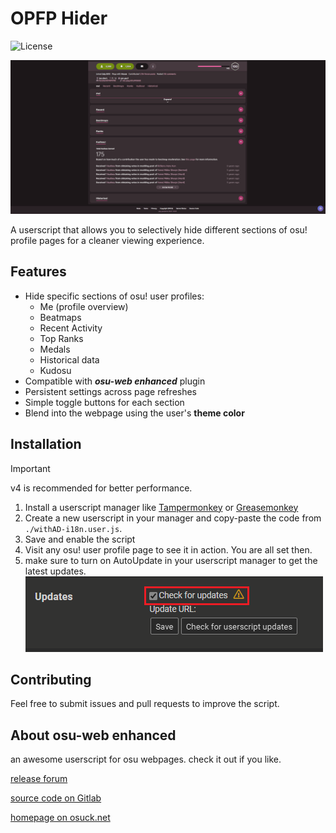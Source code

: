 # OPFP Hider

![License](https://img.shields.io/badge/license-MIT-green.svg)

![Showcase](./assets/showcase.gif)

A userscript that allows you to selectively hide different sections of osu! profile pages for a cleaner viewing experience.

## Features

- Hide specific sections of osu! user profiles:
  - Me (profile overview)
  - Beatmaps
  - Recent Activity
  - Top Ranks
  - Medals
  - Historical data
  - Kudosu
- Compatible with _**osu-web enhanced**_ plugin
- Persistent settings across page refreshes
- Simple toggle buttons for each section
- Blend into the webpage using the user's **theme color**

## Installation

> [!IMPORTANT]
> v4 is recommended for better performance.

1. Install a userscript manager like [Tampermonkey](https://www.tampermonkey.net/) or [Greasemonkey](https://www.greasespot.net/)
2. Create a new userscript in your manager and copy-paste the code from `./withAD-i18n.user.js`.
3. Save and enable the script
4. Visit any osu! user profile page to see it in action. You are all set then.
5. make sure to turn on AutoUpdate in your userscript manager to get the latest updates.
![autoUpdate](./assets/autoUpdate.png)

## Contributing

Feel free to submit issues and pull requests to improve the script.

## About osu-web enhanced

an awesome userscript for osu webpages. check it out if you like.

[release forum](https://osu.ppy.sh/community/forums/topics/1361818?n=1)

[source code on Gitlab](https://gitlab.com/RockRoller/osu-web-enhanced)

[homepage on osuck.net](https://tools.osuck.net/tool/66e9f4f78a6d5ff8a0fe5be1)
